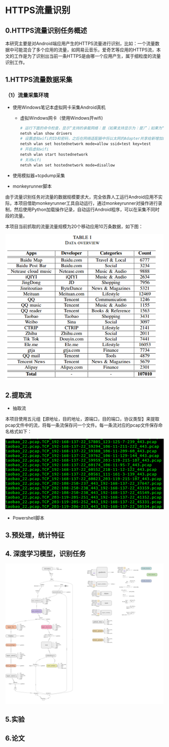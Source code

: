 # HTTPS流量识别

## 0.HTTPS流量识别任务概述

本研究主要是对Android端应用产生的HTTPS流量进行识别，比如：一个流量数据中可能混合了多个应用的流量，如网易云音乐，爱奇艺等应用的HTTPS流，本文的工作是为了识别出当前一条HTTPS是由哪一个应用产生，属于细粒度的流量识别工作。

## 1.HTTPS流量数据采集

### （1）流量采集环境

- 使用Windows笔记本虚拟网卡采集Android真机

  - 虚拟Windows网卡（使用Windows开wifi）

    ```sh
    # 运行下面的命令检查，显示“支持的承载网络：是（如果支持显示为：是）”；如果为“否”，则请略过本文。
    netsh wlan show drivers
    # 设置虚拟wifi的ID和密码，之后在网络适配器中将以太网的Adapter共享给新增加的虚拟Adapter
    netsh wlan set hostednetwork mode=allow ssid=test key=test
    # 开启虚拟wifi
    netsh wlan start hostednetwork
    # 关闭wifi
    netsh wlan set hostednetwork mode=disallow
    ```

- 使用模拟器+tcpdump采集

- monkeyrunner脚本

由于流量识别任务对流量的数据规模要求大，完全依靠人工运行Android应用不实际，本项目借助monkeyrunner工具自动运行，通过monkeyrunner对操作进行录制，然后使用Python加载操作记录，自动运行Android程序，可以在采集不同时段的流量。

本项目当前抓取的流量流量规模为20个移动应用10万条数据，如下图：

![](./images/data.png)



## 2.提取流

- 抽取流

本项目使用五元组【源地址，目的地址，源端口，目的端口，协议类型】来提取pcap文件中的流，将每一条流保存问一个文件。每一条流对应的pcap文件保存命名格式如下：

![](./images/filename.png)

- Powershell脚本

## 3.预处理，统计特征



## 4. 深度学习模型，识别任务

![模型架构](./images/graph.png)

## 5.实验

## 6.论文